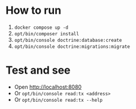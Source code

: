 # How to run
1. `docker compose up -d`
2. `opt/bin/composer install`
3. `opt/bin/console doctrine:database:create`
4. `opt/bin/console doctrine:migrations:migrate`

# Test and see
- Open [http://localhost:8080](http://localhost:8080)
- Or `opt/bin/console read:tx <address>`
- Or `opt/bin/console read:tx --help`
